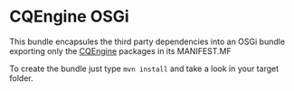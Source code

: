 # CQEngine OSGi #

This bundle encapsules the third party dependencies into an OSGi bundle exporting only the [CQEngine](https://github.com/npgall/cqengine) packages in its MANIFEST.MF

To create the bundle just type ``mvn install`` and take a look in your target folder.

